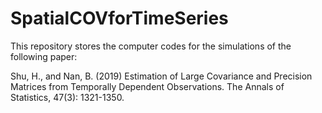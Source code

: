 # SpatialCOVforTimeSeries
This repository stores the computer codes for the simulations of the following paper:

Shu, H., and Nan, B. (2019) Estimation of Large Covariance and Precision Matrices from Temporally Dependent Observations. The Annals of Statistics, 47(3): 1321-1350.
